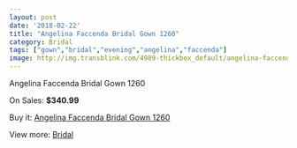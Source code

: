 ```yaml
---
layout: post
date: '2018-02-22'
title: "Angelina Faccenda Bridal Gown 1260"
category: Bridal
tags: ["gown","bridal","evening","angelina","faccenda"]
image: http://img.transblink.com/4989-thickbox_default/angelina-faccenda-bridal-gown-1260.jpg
---
```

Angelina Faccenda Bridal Gown 1260

On Sales: **$340.99**
<a href="https://www.transblink.com/en/bridal/1566-angelina-faccenda-bridal-gown-1260.html"><amp-img layout="responsive" width="600" height="600" src="//img.transblink.com/4989-thickbox_default/angelina-faccenda-bridal-gown-1260.jpg" alt="Angelina Faccenda Bridal Gown 1260 0" /></a>
<a href="https://www.transblink.com/en/bridal/1566-angelina-faccenda-bridal-gown-1260.html"><amp-img layout="responsive" width="600" height="600" src="//img.transblink.com/4991-thickbox_default/angelina-faccenda-bridal-gown-1260.jpg" alt="Angelina Faccenda Bridal Gown 1260 1" /></a>
<a href="https://www.transblink.com/en/bridal/1566-angelina-faccenda-bridal-gown-1260.html"><amp-img layout="responsive" width="600" height="600" src="//img.transblink.com/4990-thickbox_default/angelina-faccenda-bridal-gown-1260.jpg" alt="Angelina Faccenda Bridal Gown 1260 2" /></a>

Buy it: [Angelina Faccenda Bridal Gown 1260](https://www.transblink.com/en/bridal/1566-angelina-faccenda-bridal-gown-1260.html "Angelina Faccenda Bridal Gown 1260")

View more: [Bridal](https://www.transblink.com/en/3-bridal "Bridal")